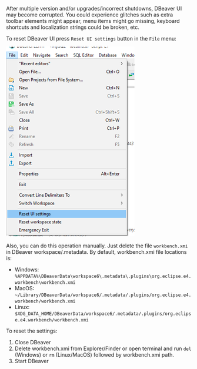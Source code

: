 After multiple version and/or upgrades/incorrect shutdowns, DBeaver UI may become corrupted.
You could experience glitches such as extra toolbar elements might appear, menu items might go missing, keyboard shortcuts and localization strings could be broken, etc. 

To reset DBeaver UI press `Reset UI settings` button in the `File` menu:

![](images/reset-ui.png)

Also, you can do this operation manually. Just delete the file `workbench.xmi` in DBeaver workspace/.metadata.
By default, workbench.xmi file locations is:

- Windows: `%APPDATA%\DBeaverData\workspace6\.metadata\.plugins\org.eclipse.e4.workbench\workbench.xmi`
- MacOS: `~/Library/DBeaverData/workspace6/.metadata/.plugins/org.eclipse.e4.workbench/workbench.xmi`
- Linux: `$XDG_DATA_HOME/DBeaverData/workspace6/.metadata/.plugins/org.eclipse.e4.workbench/workbench.xmi`

To reset the settings:

1. Close DBeaver
2. Delete workbench.xmi from Explorer/Finder or open terminal and run `del` (Windows) or `rm` (Linux/MacOS) followed by workbench.xmi path.
3. Start DBeaver
